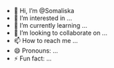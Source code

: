 - 👋 Hi, I’m @Somaliska
- 👀 I’m interested in ...
- 🌱 I’m currently learning ...
- 💞️ I’m looking to collaborate on ...
- 📫 How to reach me ...
- 😄 Pronouns: ...
- ⚡ Fun fact: ...

<!---
Somaliska/Somaliska is a ✨ special ✨ repository because its `README.md` (this file) appears on your GitHub profile.
You can click the Preview link to take a look at your changes.
--->
